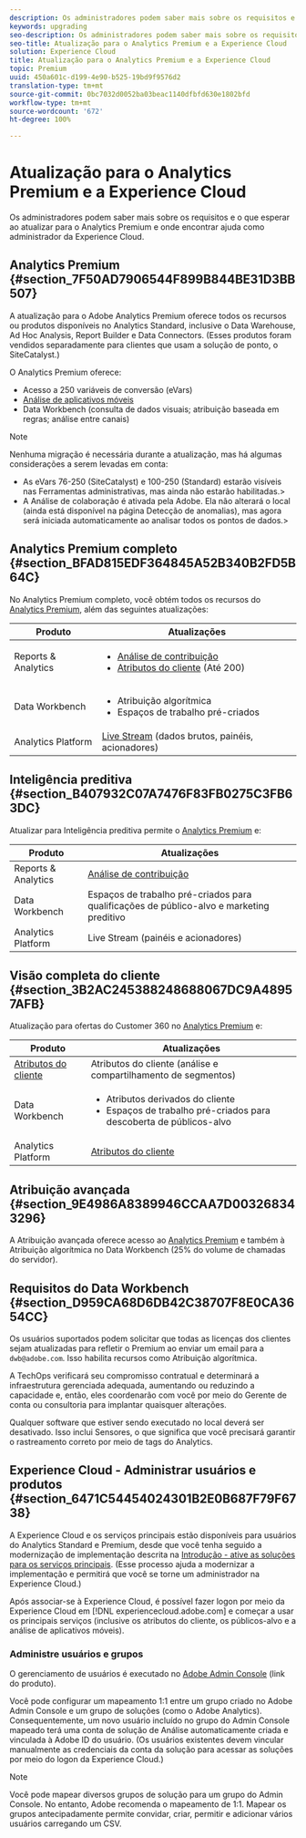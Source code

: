 ```yaml
---
description: Os administradores podem saber mais sobre os requisitos e o que esperar ao atualizar para o Analytics Premium e onde encontrar ajuda como administrador da Experience Cloud.
keywords: upgrading
seo-description: Os administradores podem saber mais sobre os requisitos e o que esperar ao atualizar para o Analytics Premium e onde encontrar ajuda como administrador da Experience Cloud.
seo-title: Atualização para o Analytics Premium e a Experience Cloud
solution: Experience Cloud
title: Atualização para o Analytics Premium e a Experience Cloud
topic: Premium
uuid: 450a601c-d199-4e90-b525-19bd9f9576d2
translation-type: tm+mt
source-git-commit: 0bc7032d0052ba03beac1140dfbfd630e1802bfd
workflow-type: tm+mt
source-wordcount: '672'
ht-degree: 100%

---
```



# Atualização para o Analytics Premium e a Experience Cloud

Os administradores podem saber mais sobre os requisitos e o que esperar ao atualizar para o Analytics Premium e onde encontrar ajuda como administrador da Experience Cloud.

## Analytics Premium {#section_7F50AD7906544F899B844BE31D3BB507}

A atualização para o Adobe Analytics Premium oferece todos os recursos ou produtos disponíveis no Analytics Standard, inclusive o Data Warehouse, Ad Hoc Analysis, Report Builder e Data Connectors. (Esses produtos foram vendidos separadamente para clientes que usam a solução de ponto, o SiteCatalyst.)

O Analytics Premium oferece:

* Acesso a 250 variáveis de conversão (eVars)
* [Análise de aplicativos móveis](https://docs.adobe.com/content/help/pt-BR/mobile-services/using/home.html)
* Data Workbench (consulta de dados visuais; atribuição baseada em regras; análise entre canais)

>[!NOTE]
>
>Nenhuma migração é necessária durante a atualização, mas há algumas considerações a serem levadas em conta:
>
>* As eVars 76-250 (SiteCatalyst) e 100-250 (Standard) estarão visíveis nas Ferramentas administrativas, mas ainda não estarão habilitadas.>
>* A Análise de colaboração é ativada pela Adobe. Ela não alterará o local (ainda está disponível na página Detecção de anomalias), mas agora será iniciada automaticamente ao analisar todos os pontos de dados.>


## Analytics Premium completo {#section_BFAD815EDF364845A52B340B2FD5B64C}

No Analytics Premium completo, você obtém todos os recursos do [Analytics Premium](../admin-getting-started/upgrade-to-analytics-premium.md#section_7F50AD7906544F899B844BE31D3BB507), além das seguintes atualizações:

| Produto | Atualizações |
|--- |--- |
| Reports &amp; Analytics | <ul><li>[Análise de contribuição](https://docs.adobe.com/content/help/pt-BR/analytics/analyze/analysis-workspace/virtual-analyst/contribution-analysis/ca-tokens.html)</li><li>[Atributos do cliente](../attributes/attributes.md#concept_ACFEE7C8B8E94875BA0825CDF4913AF1) (Até 200)</li></ul> |
| Data Workbench | <ul><li>Atribuição algorítmica</li><li>Espaços de trabalho pré-criados</li></ul> |
| Analytics Platform | [Live Stream](https://helpx.adobe.com/br/analytics/kb/getting-started-with-livestream-api.html) (dados brutos, painéis, acionadores) |

## Inteligência preditiva {#section_B407932C07A7476F83FB0275C3FB63DC}

Atualizar para Inteligência preditiva permite o [Analytics Premium](../admin-getting-started/upgrade-to-analytics-premium.md#section_7F50AD7906544F899B844BE31D3BB507) e:

| Produto | Atualizações |
|---|---|
| Reports &amp; Analytics | [Análise de contribuição](https://docs.adobe.com/content/help/pt-BR/analytics/analyze/analysis-workspace/virtual-analyst/contribution-analysis/ca-tokens.html) |
| Data Workbench | Espaços de trabalho pré-criados para qualificações de público-alvo e marketing preditivo |
| Analytics Platform | Live Stream (painéis e acionadores) |

## Visão completa do cliente {#section_3B2AC245388248688067DC9A48957AFB}

Atualização para ofertas do Customer 360 no [Analytics Premium](../admin-getting-started/upgrade-to-analytics-premium.md#section_7F50AD7906544F899B844BE31D3BB507) e:

| Produto | Atualizações |
|--- |--- |
| [Atributos do cliente](../attributes/attributes.md) | Atributos do cliente (análise e compartilhamento de segmentos) |
| Data Workbench | <ul><li>Atributos derivados do cliente</li><li>Espaços de trabalho pré-criados para descoberta de públicos-alvo</li></ul> |
| Analytics Platform | [Atributos do cliente](../attributes/attributes.md) |

## Atribuição avançada {#section_9E4986A8389946CCAA7D003268343296}

A Atribuição avançada oferece acesso ao [Analytics Premium](../admin-getting-started/upgrade-to-analytics-premium.md#section_7F50AD7906544F899B844BE31D3BB507) e também à Atribuição algorítmica no Data Workbench (25% do volume de chamadas do servidor).

## Requisitos do Data Workbench {#section_D959CA68D6DB42C38707F8E0CA3654CC}

Os usuários suportados podem solicitar que todas as licenças dos clientes sejam atualizadas para refletir o Premium ao enviar um email para a `dwb@adobe.com`. Isso habilita recursos como Atribuição algorítmica.

A TechOps verificará seu compromisso contratual e determinará a infraestrutura gerenciada adequada, aumentando ou reduzindo a capacidade e, então, eles coordenarão com você por meio do Gerente de conta ou consultoria para implantar quaisquer alterações.

Qualquer software que estiver sendo executado no local deverá ser desativado. Isso inclui Sensores, o que significa que você precisará garantir o rastreamento correto por meio de tags do Analytics.

## Experience Cloud - Administrar usuários e produtos {#section_6471C54454024301B2E0B687F79F6738}

A Experience Cloud e os serviços principais estão disponíveis para usuários do Analytics Standard e Premium, desde que você tenha seguido a modernização de implementação descrita na [Introdução - ative as soluções para os serviços principais](../core-services/core-services.md#concept_07ED1D5C64234E77976E6D572E78FB9C). (Esse processo ajuda a modernizar a implementação e permitirá que você se torne um administrador na Experience Cloud.)

Após associar-se à Experience Cloud, é possível fazer logon por meio da Experience Cloud em [!DNL experiencecloud.adobe.com] e começar a usar os principais serviços (inclusive os atributos do cliente, os públicos-alvo e a análise de aplicativos móveis).

### Administre usuários e grupos

O gerenciamento de usuários é executado no [Adobe Admin Console](https://helpx.adobe.com/br/enterprise/help/aedash.html) (link do produto).

Você pode configurar um mapeamento 1:1 entre um grupo criado no Adobe Admin Console e um grupo de soluções (como o Adobe Analytics). Consequentemente, um novo usuário incluído no grupo do Admin Console mapeado terá uma conta de solução de Análise automaticamente criada e vinculada à Adobe ID do usuário. (Os usuários existentes devem vincular manualmente as credenciais da conta da solução para acessar as soluções por meio do logon da Experience Cloud.)

>[!NOTE]
>
>Você pode mapear diversos grupos de solução para um grupo do Admin Console. No entanto, Adobe recomenda o mapeamento de 1:1. Mapear os grupos antecipadamente permite convidar, criar, permitir e adicionar vários usuários carregando um CSV.
